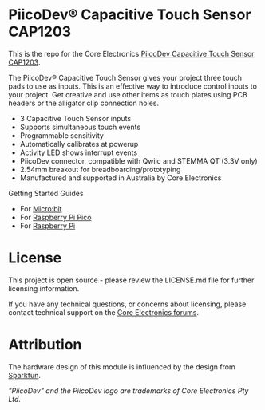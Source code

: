 # PiicoDev® Capacitive Touch Sensor CAP1203

This is the repo for the Core Electronics [PiicoDev Capacitive Touch Sensor CAP1203](https://core-electronics.com.au/catalog/product/view/sku/CE07816).

The PiicoDev® Capacitive Touch Sensor gives your project three touch pads to use as inputs. This is an effective way to introduce control inputs to your project.  Get creative and use other items as touch plates using PCB headers or the alligator clip connection holes.

- 3 Capacitive Touch Sensor inputs
- Supports simultaneous touch events
- Programmable sensitivity
- Automatically calibrates at powerup
- Activity LED shows interrupt events
- PiicoDev connector, compatible with Qwiic and STEMMA QT (3.3V only)
- 2.54mm breakout for breadboarding/prototyping
- Manufactured and supported in Australia by Core Electronics

Getting Started Guides

- For [Micro:bit](https://core-electronics.com.au/tutorials/raspberry-pi-pico/piicodev-capacitive-touch-sensor-cap1203-micro-bit-guide.html)
- For [Raspberry Pi Pico](https://core-electronics.com.au/tutorials/raspberry-pi-pico/piicodev-capacitive-touch-sensor-cap1203-raspberry-pi-pico-guide.html)
- For [Raspberry Pi](https://core-electronics.com.au/tutorials/raspberry-pi-pico/piicodev-capacitive-touch-sensor-cap1203-raspberry-pi-guide.html)

# License
This project is open source - please review the LICENSE.md file for further licensing information.

If you have any technical questions, or concerns about licensing, please contact technical support on the [Core Electronics forums](https://forum.core-electronics.com.au/).

# Attribution
The hardware design of this module is influenced by the design from [Sparkfun](https://github.com/sparkfun/Qwiic_Capacitive_Touch_Slider_CAP1203).

*\"PiicoDev\" and the PiicoDev logo are trademarks of Core Electronics Pty Ltd.*
